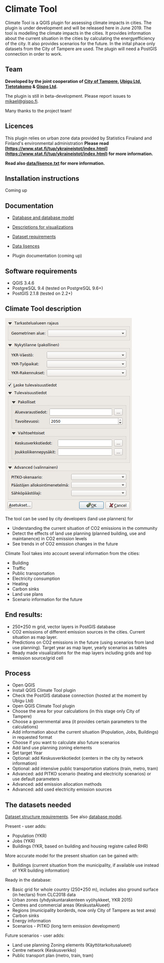 # Climate Tool

Climate Tool is a QGIS plugin for assessing climate impacts in cities. The plugin is under development and will be released here in June 2019. The tool is modelling the climate impacts in the cities. It provides  information about the current situation in the cities by calculating the  energyefficiency of the city. It also provides scenarios for the future. In the inital phace only datasets from the City of Tampere are used. The plugin will need a PostGIS connection in order to work. 

## Team

**Developed by the joint cooperation of [City of Tampere](https://www.tampere.fi/), [Ubigu Ltd](https://www.ubigu.fi/en/), [Tietotakomo](https://www.tietotakomo.fi/) & [Gispo Ltd](https://www.gispo.fi/en/home/).**

The plugin is still in beta-development. Please report issues to mikael@gispo.fi.

Many thanks to the project team!

## Licences

This plugin relies on urban zone data provided by Statistics Finaland and Finland's environmental administration **Please read [https://www.stat.fi/tup/ykraineistot/index.html](https://www.stat.fi/tup/ykraineistot/index.html) for more information.**

**Read also [data/lisence.txt](data/lisence.txt) for more information.**

## Installation instructions

Coming up

## Documentation

- [Database and database model](docs/database.md)
- [Descriptions for visualizations](docs/visualization.md)
- [Dataset requirements](docs/dataset_requirements.md)
- [Data lisences](data/lisence.md)

- Plugin documentation (coming up)

## Software requirements

- QGIS 3.4.6
- PostgreSQL 9.4 (tested on PostgreSQL 9.6+)
- PostGIS 2.1.8 (tested on 2.2+)

## Climate Tool description
![alt text](Climate_tool_UI_v1.png)

The tool can be used by city developers (land use planners) for
- Understanding the current situation of CO2 emissions in the community
- Detect the effects of land use planning (planned building, use and maintanence) in CO2 emission levels
- See trends in of CO2 emission changes in the future

Climate Tool takes into account several information from the cities:

- Building
- Traffic
- Public transportation
- Electricity consumption
- Heating
- Carbon sinks
- Land use plans
- Scenario information for the future

## End results:

- 250*250 m grid, vector layers in PostGIS database
- CO2 emissions of different emission sources in the cities. Current situation as map layer.
- Predictions on CO2 emissions in the future (using scenarios from land use planning). Target year as map layer, yearly scenarios as tables
- Ready made visualizations for the map layers including grids and top emission source/grid cell

## Process
- Open QGIS
- Install QGIS Climate Tool plugin
- Check the PostGIS database connection (hosted at the moment by Ubigu Ltd)
- Open QGIS Climate Tool plugin
- Choose the area for your calculations (in this stage only City of Tampere)
- Choose a governmental area (it provides certain parameters to the calculations)
- Add information about the current situation (Population, Jobs, Buildings) in requested format
- Choose if you want to calculate also future scenarios 
- Add land use planning zoning elements
- Set target Year
- Optional: add Keskusverkkotiedot (centers in the city by network information)
- Optional: add intensive public transportation stations (train, metro, tram)
- Advanced: add PITKO scenario (heating and electricity scenarios) or use default parameters
- Advanced: add emission allocation methods
- Advanced: add used electricity emission sources

## The datasets needed

[Dataset structure requirements](docs/dataset_requirements.md). See also [database model](docs/database.md). 

Present - user adds:
- Population (YKR) 
- Jobs (YKR)
- Buildings (YKR, based on building and housing registre called RHR) 

More accurate model for the present situation can be gained with:
- Buildings (current situation from the municipality, if available use instead of YKR building information)

Ready in the database:
- Basic grid for whole country (250*250 m), includes also ground surface (in hectars) from CLC2018 data
- Urban zones (yhdyskuntarakenteen vyöhykkeet, YKR 2015)
- Centres and commercial areas (KeskustaAlueet)
- Regions (municipality borderds, now only City of Tampere as test area)
- Carbon sinks
- Energy information
- Scenarios - PITKO (long term emission development)

Future scenarios - user adds:
- Land use planning Zoning elements (Käyttötarkoitusalueet)
- Centre network (Keskusverkko)
- Public transport plan (metro, train, tram)




